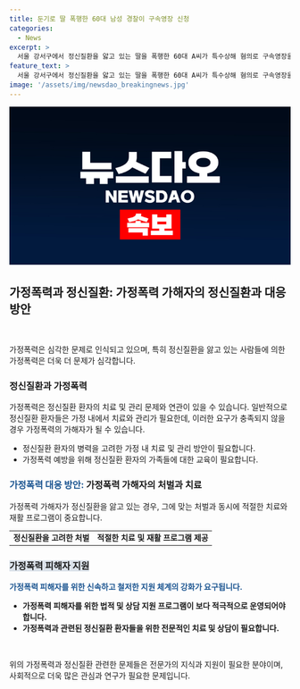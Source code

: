 ```yaml
---
title: 둔기로 딸 폭행한 60대 남성 경찰이 구속영장 신청
categories:
  - News
excerpt: >
  서울 강서구에서 정신질환을 앓고 있는 딸을 폭행한 60대 A씨가 특수상해 혐의로 구속영장을 신청받았습니다. A씨는 딸을 야구방망이로 여러 차례 때렸고 피해자는 머리를 다쳐 치료 중이지만 생명에 지장은 없는 것으로 알려졌습니다. 경찰은 범행 동기를 조사 중이며, 관련된 제보는 YTN 검색 후 연락바랍니다. (150자)
feature_text: >
  서울 강서구에서 정신질환을 앓고 있는 딸을 폭행한 60대 A씨가 특수상해 혐의로 구속영장을 신청받았습니다. A씨는 딸을 야구방망이로 여러 차례 때렸고 피해자는 머리를 다쳐 치료 중이지만 생명에 지장은 없는 것으로 알려졌습니다. 경찰은 범행 동기를 조사 중이며, 관련된 제보는 YTN 검색 후 연락바랍니다. (150자)
image: '/assets/img/newsdao_breakingnews.jpg'
---
```


<p><img src="/assets/img/newsdao_breakingnews.jpg" alt="koreaapp 속보" /></p>

<h2 data-ke-size="size26">가정폭력과 정신질환: 가정폭력 가해자의 정신질환과 대응 방안</h2>

<p data-ke-size="size16">&nbsp;</p>

<p>가정폭력은 심각한 문제로 인식되고 있으며, 특히 정신질환을 앓고 있는 사람들에 의한 가정폭력은 더욱 더 문제가 심각합니다.</p>

<h3>정신질환과 가정폭력</h3>

<p data-ke-size="size16">가정폭력은 정신질환 환자의 치료 및 관리 문제와 연관이 있을 수 있습니다. 일반적으로 정신질환 환자들은 가정 내에서 치료와 관리가 필요한데, 이러한 요구가 충족되지 않을 경우 가정폭력의 가해자가 될 수 있습니다.</p>

<ul>
  <li>정신질환 환자의 병력을 고려한 가정 내 치료 및 관리 방안이 필요합니다.</li>
  <li>가정폭력 예방을 위해 정신질환 환자의 가족들에 대한 교육이 필요합니다.</li>
</ul>

<h3><span style="color: #1a5490;">가정폭력 대응 방안: </span>가정폭력 가해자의 처벌과 치료</h3>

<p data-ke-size="size16">가정폭력 가해자가 정신질환을 앓고 있는 경우, 그에 맞는 처벌과 동시에 적절한 치료와 재활 프로그램이 중요합니다.</p>

<table>
  <tr>
    <td style="text-align: center; height: 17px;"><b>정신질환을 고려한 처벌</b></td>
    <td style="text-align: center; height: 17px;"><b>적절한 치료 및 재활 프로그램 제공</b></td>
  </tr>
</table>

<h3><b><span style="background-color: #21538527;">가정폭력 피해자 지원</span></b></h3>

<p data-ke-size="size16"><b><span style="color: #1a5490;">가정폭력 피해자를 위한 신속하고 철저한 지원 체계의 강화가 요구됩니다.</span></b></p>

<ul>
  <li><b>가정폭력 피해자를 위한 법적 및 상담 지원 프로그램이 보다 적극적으로 운영되어야 합니다.</b></li>
  <li><b>가정폭력과 관련된 정신질환 환자들을 위한 전문적인 치료 및 상담이 필요합니다.</b></li>
</ul>

<p data-ke-size="size16">&nbsp;</p>

<p>위의 가정폭력과 정신질환 관련한 문제들은 전문가의 지식과 지원이 필요한 분야이며, 사회적으로 더욱 많은 관심과 연구가 필요한 문제입니다.</p>

